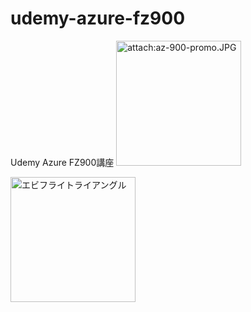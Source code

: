 # udemy-azure-fz900
Udemy Azure FZ900講座
<img src="[attach:az-900-promo.JPG](https://user-images.githubusercontent.com/73625072/187587122-db3b8093-ad8d-48c4-b960-81c95acef7e9.JPG)" alt="attach:az-900-promo.JPG" title="attach:az-900-promo.JPG" width="200" height="200">


<img src="https://user-images.githubusercontent.com/73625072/187587122-db3b8093-ad8d-48c4-b960-81c95acef7e9.JPG" alt="エビフライトライアングル" title="サンプル"  height="200">
